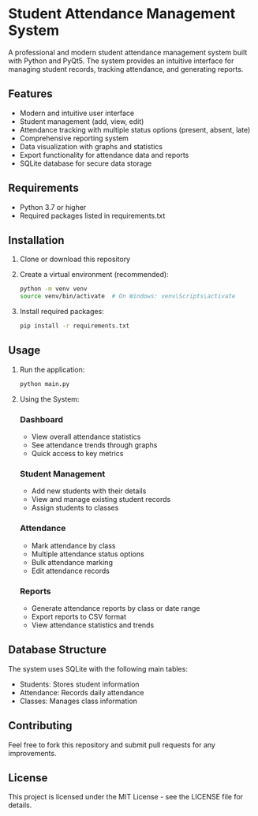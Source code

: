 # Student Attendance Management System

A professional and modern student attendance management system built with Python and PyQt5. The system provides an intuitive interface for managing student records, tracking attendance, and generating reports.

## Features

- Modern and intuitive user interface
- Student management (add, view, edit)
- Attendance tracking with multiple status options (present, absent, late)
- Comprehensive reporting system
- Data visualization with graphs and statistics
- Export functionality for attendance data and reports
- SQLite database for secure data storage

## Requirements

- Python 3.7 or higher
- Required packages listed in requirements.txt

## Installation

1. Clone or download this repository
2. Create a virtual environment (recommended):
   ```bash
   python -m venv venv
   source venv/bin/activate  # On Windows: venv\Scripts\activate
   ```

3. Install required packages:
   ```bash
   pip install -r requirements.txt
   ```

## Usage

1. Run the application:
   ```bash
   python main.py
   ```

2. Using the System:

   ### Dashboard
   - View overall attendance statistics
   - See attendance trends through graphs
   - Quick access to key metrics

   ### Student Management
   - Add new students with their details
   - View and manage existing student records
   - Assign students to classes

   ### Attendance
   - Mark attendance by class
   - Multiple attendance status options
   - Bulk attendance marking
   - Edit attendance records

   ### Reports
   - Generate attendance reports by class or date range
   - Export reports to CSV format
   - View attendance statistics and trends

## Database Structure

The system uses SQLite with the following main tables:
- Students: Stores student information
- Attendance: Records daily attendance
- Classes: Manages class information

## Contributing

Feel free to fork this repository and submit pull requests for any improvements.

## License

This project is licensed under the MIT License - see the LICENSE file for details. 